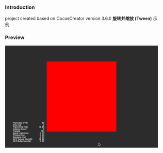 ### Introduction

project created based on CocosCreator version 3.6.0 **旋转并缩放 (Tween)** 示例

### Preview
![image](../../../gif/202203/2022030504.gif)
